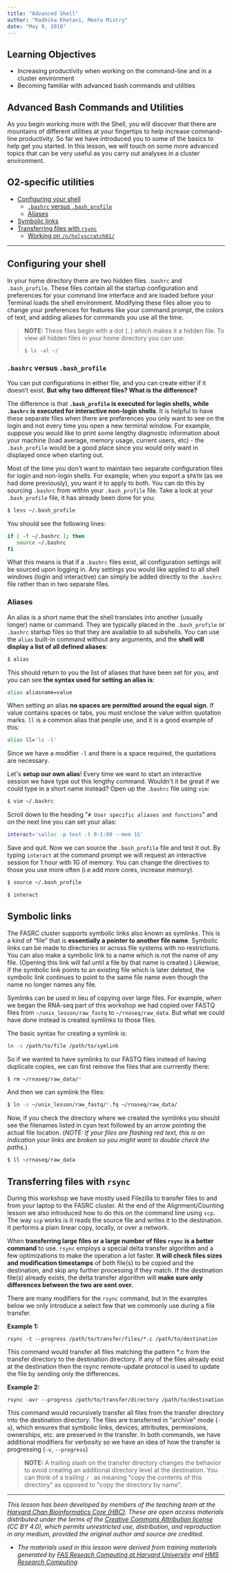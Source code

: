 ```yaml
---
title: "Advanced Shell"
author: "Radhika Khetani, Meeta Mistry"
date: "May 9, 2018"
---
```


## Learning Objectives

* Increasing productivity when working on the command-line and in a cluster environment
* Becoming familiar with advanced bash commands and utilities 

## Advanced Bash Commands and Utilities

As you begin working more with the Shell, you will discover that there are mountains of different utilities at your fingertips to help increase command-line productivity. So far we have introduced you to some of the basics to help get you started. In this lesson, we will touch on some more advanced topics that can be very useful as you carry out analyses in a cluster environment. 

## O2-specific utilities

* [Configuring your shell](#config)
    * [`.bashrc` versus `.bash_profile`](#bashrc)
    * [Aliases](#alias) 
* [Symbolic links](#symlinks)
* [Transferring files with `rsync`](#rsync)
    * [Working on `/n/holyscratch01/`](#nscratch)

***

## Configuring your shell <a name="config"></a>

In your home directory there are two hidden files `.bashrc` and `.bash_profile`. These files contain all the startup configuration and preferences for your command line interface and are loaded before your Terminal loads the shell environment. Modifying these files allow you to change your preferences for features like your command prompt, the colors of text, and adding aliases for commands you use all the time. 

> **NOTE:** These files begin with a dot (`.`) which makes it a hidden file. To view all hidden files in your home directory you can use:
> 
> `$ ls -al ~/`

### `.bashrc` versus `.bash_profile` <a name="bashrc"></a>

You can put configurations in either file, and you can create either if it doesn’t exist. **But why two different files? What is the difference?**

The difference is that **`.bash_profile` is executed for login shells, while `.bashrc` is executed for interactive non-login shells**. It is helpful to have these separate files when there are preferences you only want to see on the login and not every time you open a new terminal window. For example, suppose you would like to print some lengthy diagnostic information about your machine (load average, memory usage, current users, etc) - the `.bash_profile` would be a good place since you would only want in displayed once when starting out.   

Most of the time you don’t want to maintain two separate configuration files for login and non-login shells. For example, when you export a `$PATH` (as we had done previously), you want it to apply to both. You can do this by sourcing `.bashrc` from within your `.bash_profile` file. Take a look at your `.bash_profile` file, it has already been done for you:

```bash
$ less ~/.bash_profile
```

You should see the following lines:

```bash
if [ -f ~/.bashrc ]; then
   source ~/.bashrc
fi
```

What this means is that if a `.bashrc` files exist, all configuration settings will be sourced upon logging in. Any settings you would like applied to all shell windows (login and interactive) can simply be added directly to the `.bashrc` file rather than in two separate files.


### Aliases <a name="alias"></a>

An alias is a short name that the shell translates into another (usually longer) name or command. They are typically placed in the `.bash_profile` or `.bashrc` startup files so that they are available to all subshells. You can use the `alias` built-in command without any arguments, and the **shell will display a list of all defined aliases**:

```bash
$ alias
```

This should return to you the list of aliases that have been set for you, and you can see **the syntax used for setting an alias is**:

```bash
alias aliasname=value
```

When setting an alias **no spaces are permitted around the equal sign**. If value contains spaces or tabs, you must enclose the value within quotation marks. `ll` is a common alias that people use, and it is a good example of this:

```bash
alias ll='ls -l'
```

Since we have a modifier `-l` and there is a space required, the quotations are necessary.

Let's **setup our own alias**! Every time we want to start an interactive session we have type out this lengthy command. Wouldn't it be great if we could type in a short name instead? Open up the `.bashrc` file using `vim`:

```bash
$ vim ~/.bashrc
```

Scroll down to the heading "`# User specific aliases and functions`" and on the next line you can set your alias:

```bash
interact='salloc -p test -t 0-1:00 --mem 1G'
```

Save and quit. Now we can source the `.bash_profile` file and test it out. By typing `interact` at the command prompt we will request an interactive session for 1 hour with 1G of memory. You can change the directives to those you use more often (i.e add more cores, increase memory).


```bash
$ source ~/.bash_profile

$ interact
```

## Symbolic links <a name="symlinks"></a>

The FASRC cluster supports symbolic links also known as symlinks. This is a kind of “file” that is **essentially a pointer to another file name**. Symbolic links can be made to directories or across file systems with no restrictions. You can also make a symbolic link to a name which is not the name of any file. (Opening this link will fail until a file by that name is created.) Likewise, if the symbolic link points to an existing file which is later deleted, the symbolic link continues to point to the same file name even though the name no longer names any file.

Symlinks can be used in lieu of copying over large files. For example, when we began the RNA-seq part of this workshop we had copied over FASTQ files from `~/unix_lesson/raw_fastq` to `~/rnaseq/raw_data`. But what we could have done instead is created symlinks to those files.

The basic syntax for creating a symlink is:

```bash
ln -s /path/to/file /path/to/symlink
```

So if we wanted to have symlinks to our FASTQ files instead of having duplicate copies, we can first remove the files that are currrently there:

```bash
$ rm ~/rnaseq/raw_data/*
```

And then we can symlink the files:

```bash
$ ln -s ~/unix_lesson/raw_fastq/*.fq ~/rnaseq/raw_data/
```

Now, if you check the directory where we created the symlinks you should see the filenames listed in cyan text followed by an arrow pointing the actual file location. (_NOTE: If your files are flashing red text, this is an indication your links are broken so you might want to double check the paths._)

```bash
$ ll ~/rnaseq/raw_data
```

## Transferring files with `rsync` <a name="rsync"></a>

During this workshop we have mostly used Filezilla to transfer files to and from your laptop to the FASRC cluster. At the end of the Alignment/Counting lesson we also introduced how to do this on the command line using `scp`. The way `scp` works is it reads the source file and writes it to the destination. It performs a plain linear copy, locally, or over a network.

When **transferring large files or a large number of files `rsync` is a better command** to use. `rsync` employs a special delta transfer algorithm and a few optimizations to make the operation a lot faster. **It will check files sizes and modification timestamps** of both file(s) to be copied and the destination, and skip any further processing if they match. If the destination file(s) already exists, the delta transfer algorithm will **make sure only differences between the two are sent over.**

There are many modifiers for the `rsync` command, but in the examples below we only introduce a select few that we commonly use during a file transfer.

**Example 1:**

```
rsync -t --progress /path/to/transfer/files/*.c /path/to/destination
```

This command would transfer all files matching the pattern *.c from the transfer directory to the destination directory. If any of the files already exist at the destination then the rsync remote-update protocol is used to update the file by sending only the differences.

**Example 2:**

```
rsync -avr --progress /path/to/transfer/directory /path/to/destination
```

This command would recursively transfer all files from the transfer directory into the destination directory. The files are transferred in "archive" mode (`-a`), which ensures that symbolic links, devices, attributes, permissions, ownerships, etc. are preserved in the transfer. In both commands, we have additional modifiers for verbosity so we have an idea of how the transfer is progressing (`-v`, `--progress`)

> **NOTE:** A trailing slash on the transfer directory changes the behavior to avoid creating an additional directory level at the destination.  You can think of a trailing `/ ` as meaning "copy the contents of this directory" as opposed to "copy the  directory  by  name".

---

*This lesson has been developed by members of the teaching team at the [Harvard Chan Bioinformatics Core (HBC)](http://bioinformatics.sph.harvard.edu/). These are open access materials distributed under the terms of the [Creative Commons Attribution license](https://creativecommons.org/licenses/by/4.0/) (CC BY 4.0), which permits unrestricted use, distribution, and reproduction in any medium, provided the original author and source are credited.*

* *The materials used in this lesson were derived from training materials generated by [FAS Reseach Computing at Harvard University](https://www.rc.fas.harvard.edu/training/training-materials/) and [HMS Research Computing](https://rc.hms.harvard.edu/)*


